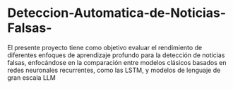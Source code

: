 # Deteccion-Automatica-de-Noticias-Falsas-
El presente proyecto tiene como objetivo evaluar el rendimiento de diferentes enfoques de aprendizaje profundo para la detección de noticias falsas, enfocándose en la comparación entre modelos clásicos basados en redes neuronales recurrentes, como las LSTM, y modelos de lenguaje de gran escala  LLM
